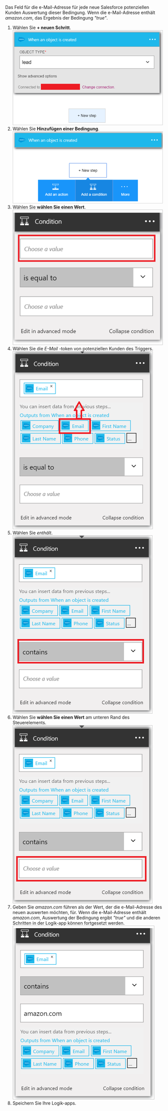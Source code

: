 Das Feld für die e-Mail-Adresse für jede neue Salesforce potenziellen Kunden Auswertung dieser Bedingung. Wenn die e-Mail-Adresse enthält *amazon.com*, das Ergebnis der Bedingung *"true"*.

1. Wählen Sie **+ neuen Schritt**.  
   ![Salesforce-Bedingung-Bild 1](./media/connectors-create-api-salesforce/condition-1.png)   
2. Wählen Sie **Hinzufügen einer Bedingung**.    
   ![Salesforce Bedingung Bild 2](./media/connectors-create-api-salesforce/condition-2.png)  
3. Wählen Sie **wählen Sie einen Wert**.    
   ![Salesforce Bedingung Bild 3](./media/connectors-create-api-salesforce/condition-3.png)  
4. Wählen Sie die *E-Mail* -token von potenziellen Kunden des Triggers.    
   ![Salesforce-Bedingung-Bild 4](./media/connectors-create-api-salesforce/condition-4.png)  
5. Wählen Sie *enthält*.      
   ![Salesforce Bedingung Bild 5](./media/connectors-create-api-salesforce/condition-5.png)  
6. Wählen Sie **wählen Sie einen Wert** am unteren Rand des Steuerelements.     
   ![Salesforce Bedingung Abbildung 6](./media/connectors-create-api-salesforce/condition-6.png)  
7. Geben Sie *amazon.com* führen als der Wert, der die e-Mail-Adresse des neuen auswerten möchten, für. Wenn die e-Mail-Adresse enthält *amazon.com*, Auswertung der Bedingung ergibt *"true"* und die anderen Schritten in der Logik-app können fortgesetzt werden.    
   ![Salesforce-Bedingung-Image 7](./media/connectors-create-api-salesforce/condition-7.png)  
8. Speichern Sie Ihre Logik-apps.  

